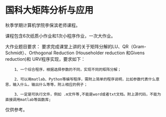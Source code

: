 # 国科大矩阵分析与应用

秋季学期计算机学院李保滨老师课程。

课程包含6次纸质小作业和1次小程序作业，一次大作业。

大作业题目要求：
要求完成课堂上讲的关于矩阵分解的LU、QR（Gram-Schmidt）、Orthogonal Reduction (Householder reduction 和Givens reduction)和 URV程序实现，要求如下：

        1、一个综合程序，根据选择参数的不同，实现不同的矩阵分解；

        2、可以用matlab、Python等编写程序，需附上简单的程序说明，比如参数代表什么意思，输入什么，输出什么等等，附上相应的例子；

        3、一定是可执行文件，例如 .m文件等,不能是word或者txt文档。附上源代码，不能为直接调用matlab等函数库;

仅供参考。
